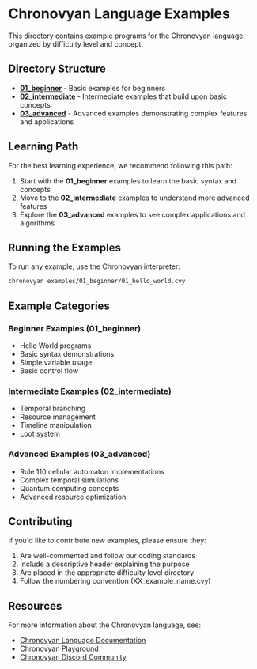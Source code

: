 # Chronovyan Language Examples

This directory contains example programs for the Chronovyan language, organized by difficulty level and concept.

## Directory Structure

- **[01_beginner](01_beginner/)** - Basic examples for beginners
- **[02_intermediate](02_intermediate/)** - Intermediate examples that build upon basic concepts
- **[03_advanced](03_advanced/)** - Advanced examples demonstrating complex features and applications

## Learning Path

For the best learning experience, we recommend following this path:

1. Start with the **01_beginner** examples to learn the basic syntax and concepts
2. Move to the **02_intermediate** examples to understand more advanced features
3. Explore the **03_advanced** examples to see complex applications and algorithms

## Running the Examples

To run any example, use the Chronovyan interpreter:

```bash
chronovyan examples/01_beginner/01_hello_world.cvy
```

## Example Categories

### Beginner Examples (01_beginner)
- Hello World programs
- Basic syntax demonstrations
- Simple variable usage
- Basic control flow

### Intermediate Examples (02_intermediate)
- Temporal branching
- Resource management
- Timeline manipulation
- Loot system

### Advanced Examples (03_advanced)
- Rule 110 cellular automaton implementations
- Complex temporal simulations
- Quantum computing concepts
- Advanced resource optimization

## Contributing

If you'd like to contribute new examples, please ensure they:
1. Are well-commented and follow our coding standards
2. Include a descriptive header explaining the purpose
3. Are placed in the appropriate difficulty level directory
4. Follow the numbering convention (XX_example_name.cvy)

## Resources

For more information about the Chronovyan language, see:
- [Chronovyan Language Documentation](https://github.com/Chronovyan/docs)
- [Chronovyan Playground](https://play.chronovyan.io)
- [Chronovyan Discord Community](https://discord.gg/chronovyan) 